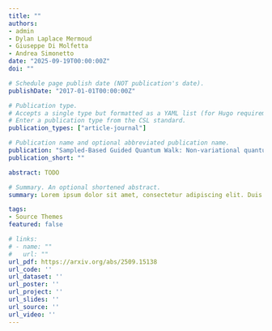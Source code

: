 ```yaml
---
title: ""
authors:
- admin
- Dylan Laplace Mermoud
- Giuseppe Di Molfetta
- Andrea Simonetto
date: "2025-09-19T00:00:00Z"
doi: ""

# Schedule page publish date (NOT publication's date).
publishDate: "2017-01-01T00:00:00Z"

# Publication type.
# Accepts a single type but formatted as a YAML list (for Hugo requirements).
# Enter a publication type from the CSL standard.
publication_types: ["article-journal"]

# Publication name and optional abbreviated publication name.
publication: "Sampled-Based Guided Quantum Walk: Non-variational quantum algorithm for combinatorial optimization, *Arxiv version* (2025)"
publication_short: ""

abstract: TODO

# Summary. An optional shortened abstract.
summary: Lorem ipsum dolor sit amet, consectetur adipiscing elit. Duis posuere tellus ac convallis placerat. Proin tincidunt magna sed ex sollicitudin condimentum.

tags:
- Source Themes
featured: false

# links:
# - name: ""
#   url: ""
url_pdf: https://arxiv.org/abs/2509.15138
url_code: ''
url_dataset: ''
url_poster: ''
url_project: ''
url_slides: ''
url_source: ''
url_video: ''
---
```

